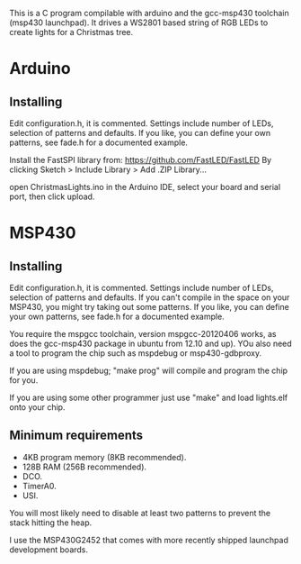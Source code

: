 This is a C program compilable with arduino and the
gcc-msp430 toolchain (msp430 launchpad).
It drives a WS2801 based string of RGB LEDs to create
lights for a Christmas tree.

# Arduino
## Installing
Edit configuration.h, it is commented. Settings
include number of LEDs, selection of patterns and
defaults. If you like, you can define your own
patterns, see fade.h for a documented example.

Install the FastSPI library from:
https://github.com/FastLED/FastLED
By clicking Sketch > Include Library > Add .ZIP Library...

open ChristmasLights.ino in the Arduino IDE,
select your board and serial port, then click
upload.

# MSP430
## Installing
Edit configuration.h, it is commented. Settings
include number of LEDs, selection of patterns and
defaults. If you can't compile in the space on your
MSP430, you might try taking out some patterns. If
you like, you can define your own patterns, see
fade.h for a documented example.

You require the mspgcc toolchain, version
mspgcc-20120406 works, as does the gcc-msp430 package
in ubuntu from 12.10 and up). YOu also need a tool to
program the chip such as mspdebug or msp430-gdbproxy.

If you are using mspdebug; "make prog" will compile
and program the chip for you.

If you are using some other programmer just use
"make" and load lights.elf onto your chip.

## Minimum requirements
 * 4KB program memory (8KB recommended).
 * 128B RAM (256B recommended).
 * DCO.
 * TimerA0.
 * USI.

You will most likely need to disable at least two
patterns to prevent the stack hitting the heap.

I use the MSP430G2452 that comes with more recently
shipped launchpad development boards.

